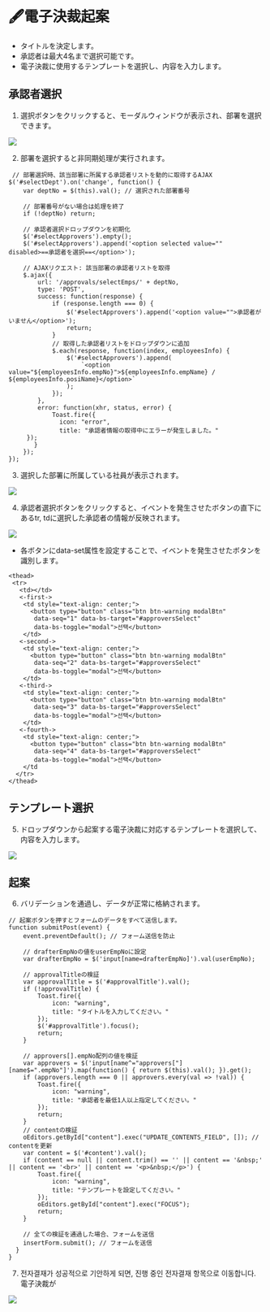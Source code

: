 # 🖋電子決裁起案
- タイトルを決定します。
- 承認者は最大4名まで選択可能です。
- 電子決裁に使用するテンプレートを選択し、内容を入力します。
	
## 承認者選択
1. 選択ボタンをクリックすると、モーダルウィンドウが表示され、部署を選択できます。
  <img src="https://github.com/leewoosang-hub/CollaVore/blob/master/images/selecting_approver.PNG">
  
2. 部署を選択すると非同期処理が実行されます。

```
 // 部署選択時、該当部署に所属する承認者リストを動的に取得するAJAX
$('#selectDept').on('change', function() {
    var deptNo = $(this).val(); // 選択された部署番号

    // 部署番号がない場合は処理を終了
    if (!deptNo) return;

    // 承認者選択ドロップダウンを初期化
    $('#selectApprovers').empty();
    $('#selectApprovers').append('<option selected value="" disabled>==承認者を選択==</option>');

    // AJAXリクエスト: 該当部署の承認者リストを取得
    $.ajax({
        url: '/approvals/selectEmps/' + deptNo,
        type: 'POST',
        success: function(response) {
            if (response.length === 0) {
                $('#selectApprovers').append('<option value="">承認者がいません</option>');
                return;
            }
            // 取得した承認者リストをドロップダウンに追加
            $.each(response, function(index, employeesInfo) {
                $('#selectApprovers').append(
                    `<option value="${employeesInfo.empNo}">${employeesInfo.empName} / ${employeesInfo.posiName}</option>`
                );
            });
        },
        error: function(xhr, status, error) {
			Toast.fire({
			  icon: "error",
			  title: "承認者情報の取得中にエラーが発生しました。"
	 });
       }
    });
}); 
```

3. 選択した部署に所属している社員が表示されます。
  <img src="https://github.com/leewoosang-hub/CollaVore/blob/master/images/approver.PNG">

4. 承認者選択ボタンをクリックすると、イベントを発生させたボタンの直下にあるtr, tdに選択した承認者の情報が反映されます。
  <img src="https://github.com/leewoosang-hub/CollaVore/blob/master/images/selected_approver.PNG">

- 各ボタンにdata-set属性を設定することで、イベントを発生させたボタンを識別します。
 ```
<thead>
  <tr>
    <td></td>
	<-first->
     <td style="text-align: center;">
       <button type="button" class="btn btn-warning modalBtn"
        data-seq="1" data-bs-target="#approversSelect"
        data-bs-toggle="modal">선택</button>
     </td>
	<-second->			
     <td style="text-align: center;">
       <button type="button" class="btn btn-warning modalBtn"
        data-seq="2" data-bs-target="#approversSelect"
        data-bs-toggle="modal">선택</button>
     </td>
	<-third->		
     <td style="text-align: center;">
       <button type="button" class="btn btn-warning modalBtn"
        data-seq="3" data-bs-target="#approversSelect"
        data-bs-toggle="modal">선택</button>
     </td>
	<-fourth->
     <td style="text-align: center;">
       <button type="button" class="btn btn-warning modalBtn"
        data-seq="4" data-bs-target="#approversSelect"
        data-bs-toggle="modal">선택</button>
     </td
   </tr>
</thead>
 ```

## テンプレート選択
5. ドロップダウンから起案する電子決裁に対応するテンプレートを選択して、内容を入力します。
  <img src="https://github.com/leewoosang-hub/CollaVore/blob/master/images/template.PNG">

## 起案
6. バリデーションを通過し、データが正常に格納されます。

```
// 起案ボタンを押すとフォームのデータをすべて送信します。
function submitPost(event) {
    event.preventDefault(); // フォーム送信を防止
    
    // drafterEmpNoの値をuserEmpNoに設定
    var drafterEmpNo = $('input[name=drafterEmpNo]').val(userEmpNo);

    // approvalTitleの検証
    var approvalTitle = $('#approvalTitle').val();
    if (!approvalTitle) {
        Toast.fire({
            icon: "warning",
            title: "タイトルを入力してください。"
        });
        $('#approvalTitle').focus();
        return;
    }

    // approvers[].empNo配列の値を検証
    var approvers = $('input[name^="approvers["][name$=".empNo"]').map(function() { return $(this).val(); }).get();
    if (approvers.length === 0 || approvers.every(val => !val)) {
        Toast.fire({
            icon: "warning",
            title: "承認者を最低1人以上指定してください。"
        });
        return;
    }
    // contentの検証
    oEditors.getById["content"].exec("UPDATE_CONTENTS_FIELD", []); // contentを更新
    var content = $('#content').val();
    if (content == null || content.trim() == '' || content == '&nbsp;' || content == '<br>' || content == '<p>&nbsp;</p>') {
        Toast.fire({
            icon: "warning",
            title: "テンプレートを設定してください。"
        });
        oEditors.getById["content"].exec("FOCUS");
        return;
    }

    // 全ての検証を通過した場合、フォームを送信
    insertForm.submit(); // フォームを送信
  }	
}
```
7. 전자결재가 성공적으로 기안하게 되면, 진행 중인 전자결재 항목으로 이동합니다. 電子決裁が
  <img src="https://github.com/leewoosang-hub/CollaVore/blob/master/images/approval_list.PNG">
    
